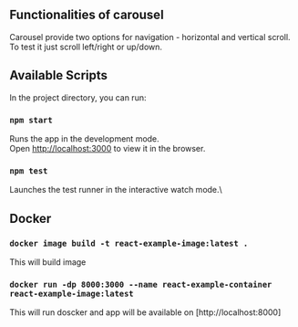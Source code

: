 
## Functionalities of carousel

Carousel provide two options for navigation - horizontal and vertical scroll. To test it just scroll left/right or up/down.  

## Available Scripts

In the project directory, you can run:

### `npm start`

Runs the app in the development mode.\
Open [http://localhost:3000](http://localhost:3000) to view it in the browser.

### `npm test`

Launches the test runner in the interactive watch mode.\

## Docker

### `docker image build -t react-example-image:latest .`

This will build image
### `docker run -dp 8000:3000 --name react-example-container react-example-image:latest`

This will run doscker and app will be available on [http://localhost:8000]
